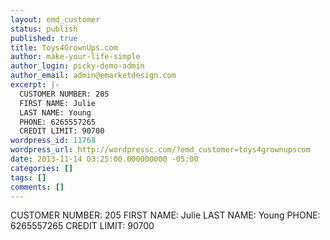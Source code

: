 ```yaml
---
layout: emd_customer
status: publish
published: true
title: Toys4GrownUps.com
author: make-your-life-simple
author_login: picky-demo-admin
author_email: admin@emarketdesign.com
excerpt: |-
  CUSTOMER NUMBER: 205
  FIRST NAME: Julie
  LAST NAME: Young
  PHONE: 6265557265
  CREDIT LIMIT: 90700
wordpress_id: 11768
wordpress_url: http://wordpressc.com/?emd_customer=toys4grownupscom
date: 2013-11-14 03:25:00.000000000 -05:00
categories: []
tags: []
comments: []
---
```

CUSTOMER NUMBER: 205
FIRST NAME: Julie
LAST NAME: Young
PHONE: 6265557265
CREDIT LIMIT: 90700
